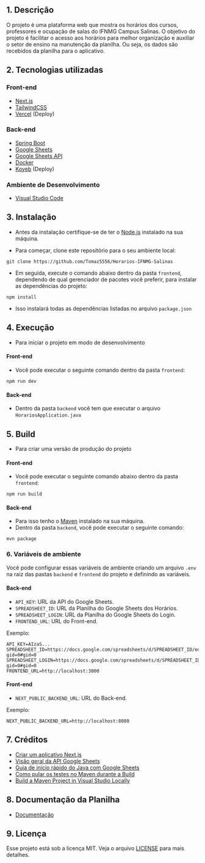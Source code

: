 ## 1. Descrição

O projeto é uma plataforma web que mostra os horários dos cursos, professores e ocupação de salas do IFNMG Campus Salinas. O objetivo do projeto é facilitar o acesso aos horários para melhor organização e auxiliar o setor de ensino na manutenção da planilha. Ou seja, os dados são recebidos da planilha para o aplicativo.

## 2. Tecnologias utilizadas

### Front-end

- [Next.js](https://nextjs.org/)
- [TailwindCSS](https://tailwindcss.com/)
- [Vercel](https://vercel.com/) (Deploy)

### Back-end

- [Spring Boot](https://spring.io/projects/spring-boot)
- [Google Sheets](https://docs.google.com/spreadsheets/u/0/)
- [Google Sheets API](https://developers.google.com/sheets/api/reference/rest?hl=pt-br)
- [Docker](https://docs.docker.com/reference/dockerfile/)
- [Koyeb](https://www.koyeb.com/) (Deploy)

### Ambiente de Desenvolvimento

- [Visual Studio Code](https://code.visualstudio.com/)

## 3. Instalação

- Antes da instalação certifique-se de ter o [Node.js](https://nodejs.org) instalado na sua máquina.

- Para começar, clone este repositório para o seu ambiente local:

```
git clone https://github.com/Tomaz5556/Horarios-IFNMG-Salinas
```

- Em seguida, execute o comando abaixo dentro da pasta `frontend`, dependendo de qual gerenciador de pacotes você preferir, para instalar as dependências do projeto:

```
npm install
```

- Isso instalará todas as dependências listadas no arquivo `package.json`

## 4. Execução

- Para iniciar o projeto em modo de desenvolvimento

#### Front-end

- Você pode executar o seguinte comando dentro da pasta `frontend`:

```
npm run dev
```

#### Back-end

- Dentro da pasta `backend` você tem que executar o arquivo `HorariosApplication.java`

## 5. Build

- Para criar uma versão de produção do projeto

#### Front-end

- Você pode executar o seguinte comando abaixo dentro da pasta `frontend`:

```
npm run build
```

#### Back-end

- Para isso tenho o [Maven](https://maven.apache.org/download.cgi) instalado na sua máquina.
- Dentro da pasta `backend`, você pode executar o seguinte comando:
```
mvn package
```

### 6. Variáveis de ambiente

Você pode configurar essas variáveis de ambiente criando um arquivo `.env` na raiz das pastas `backend` e `frontend` do projeto e definindo as variáveis.

#### Back-end
- `API_KEY`: URL da API do Google Sheets.
- `SPREADSHEET_ID`: URL da Planilha do Google Sheets dos Horários.
- `SPREADSHEET_LOGIN`: URL da Planilha do Google Sheets do Login.
- `FRONTEND_URL`: URL do Front-end.

Exemplo:

```env
API_KEY=AIzaS...
SPREADSHEET_ID=https://docs.google.com/spreadsheets/d/SPREADSHEET_ID/edit?gid=0#gid=0
SPREADSHEET_LOGIN=https://docs.google.com/spreadsheets/d/SPREADSHEET_ID/edit?gid=0#gid=0
FRONTEND_URL=http://localhost:3000
```

#### Front-end
- `NEXT_PUBLIC_BACKEND_URL`: URL do Back-end.

Exemplo:

```env
NEXT_PUBLIC_BACKEND_URL=http://localhost:8080
```

## 7. Créditos

- [Criar um aplicativo Next.js](https://nextjs.org/docs/pages/api-reference/cli/create-next-app)
- [Visão geral da API Google Sheets](https://developers.google.com/workspace/sheets/api/guides/concepts?hl=pt-br)
- [Guia de início rápido do Java com Google Sheets](https://developers.google.com/sheets/api/quickstart/java?hl=pt-br)
- [Como pular os testes no Maven durante a Build](https://marlonluan.com.br/posts/maven-pular-testes/)
- [Build a Maven Project in Visual Studio Locally](https://medium.com/@Shamimw/build-a-maven-project-in-visual-studio-locally-3bac0580abe2)

## 8. Documentação da Planilha

- [Documentação]()

## 9. Licença

Esse projeto está sob a licença MIT. Veja o arquivo [LICENSE](LICENSE.md) para mais detalhes.
